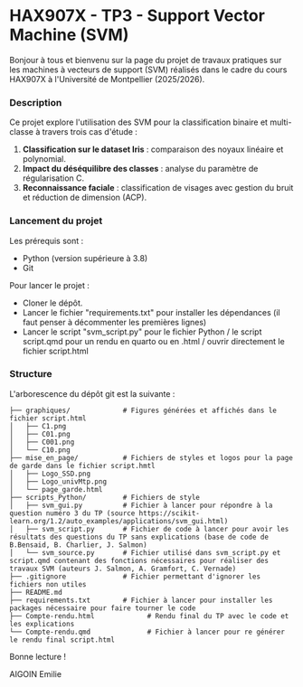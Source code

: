 # HAX907X - TP3 - Support Vector Machine (SVM)

Bonjour à tous et bienvenu sur la page du projet de travaux pratiques sur les machines à vecteurs de support (SVM) réalisés dans le cadre du cours HAX907X à l'Université de Montpellier (2025/2026).

### Description

Ce projet explore l'utilisation des SVM pour la classification binaire et multi-classe à travers trois cas d'étude :
1. **Classification sur le dataset Iris** : comparaison des noyaux linéaire et polynomial.
2. **Impact du déséquilibre des classes** : analyse du paramètre de régularisation C.
3. **Reconnaissance faciale** : classification de visages avec gestion du bruit et réduction de dimension (ACP).

### Lancement du projet

Les prérequis sont :
- Python (version supérieure à 3.8)
- Git

Pour lancer le projet :
- Cloner le dépôt.
- Lancer le fichier "requirements.txt" pour installer les dépendances (il faut penser à décommenter les premières lignes)
- Lancer le script "svm_script.py" pour le fichier Python / le script script.qmd pour un rendu en quarto ou en .html / ouvrir directement le fichier script.html

### Structure

L'arborescence du dépôt git est la suivante :

```AIGOIN_SVM/
├── graphiques/             # Figures générées et affichés dans le fichier script.html
│   ├── C1.png
│   ├── C01.png
│   ├── C001.png
│   └── C10.png
├── mise_en_page/           # Fichiers de styles et logos pour la page de garde dans le fichier script.hmtl
│   ├── Logo_SSD.png
│   ├── Logo_univMtp.png
│   └── page_garde.html
├── scripts_Python/         # Fichiers de style
│   ├── svm_gui.py          # Fichier à lancer pour répondre à la question numéro 3 du TP (source https://scikit-learn.org/1.2/auto_examples/applications/svm_gui.html)
│   ├── svm_script.py       # Fichier de code à lancer pour avoir les résultats des questions du TP sans explications (base de code de B.Bensaid, B. Charlier, J. Salmon)
│   └── svm_source.py       # Fichier utilisé dans svm_script.py et script.qmd contenant des fonctions nécessaires pour réaliser des travaux SVM (auteurs J. Salmon, A. Gramfort, C. Vernade)
├── .gitignore              # Fichier permettant d'ignorer les fichiers non utiles 
├── README.md
├── requirements.txt        # Fichier à lancer pour installer les packages nécessaire pour faire tourner le code
├── Compte-rendu.html             # Rendu final du TP avec le code et les explications
└── Compte-rendu.qmd              # Fichier à lancer pour re générer le rendu final script.html

```         

Bonne lecture !

AIGOIN Emilie
